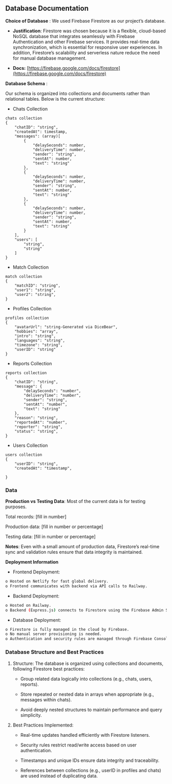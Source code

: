 ## Database Documentation

**Choice of Database** : 
We used Firebase Firestore as our project’s database.

- **Justification**: Firestore was chosen because it is a flexible, cloud-based NoSQL
database that integrates seamlessly with Firebase Authentication and other
Firebase services. It provides real-time data synchronization, which is essential
for responsive user experiences. In addition, Firestore’s scalability and
serverless nature reduce the need for manual database management.




- **Docs:** [https://firebase.google.com/docs/firestore](https://firebase.google.com/docs/firestore)


**Database Schema** :

Our schema is organized into collections and documents rather than relational tables.
Below is the current structure:


- Chats Collection
```NoSQL
chats collection
{
    "chatID": "string",
    "createdAt": timestamp,
    "messages": (array)[
        {
            "delaySeconds": number,
            "deliveryTime": number,
            "sender": "string",
            "sentAt": number,
            "text": "string"
        },
        {
            "delaySeconds": number,
            "deliveryTime": number,
            "sender": "string",
            "sentAt": number,
            "text": "string"
        },
        {
            "delaySeconds": number,
            "deliveryTime": number,
            "sender": "string",
            "sentAt": number,
            "text": "string"
        }
    ],
    "users": [
        "string",
        "string"
    ]
}
```

- Match Collection
```NoSQL
match collection
{
    "matchID": "string",
    "user1": "string",
    "user2": "string",
}
```


- Profiles Collection

```NoSQL
profiles collection
{
    "avatarUrl": "string-Generated via DiceBear",
    "hobbies": "array",
    "intro": "string",
    "languages": "string",
    "timezone": "string",
    "userID": "string"
}
```


- Reports Collection
```NoSQL
reports collection
{
    "chatID": "string",
    "message": {
        "delaySeconds": "number",
        "deliveryTime": "number",
        "sender": "string",
        "sentAt": "number",
        "text": "string"
    },
    "reason": "string",
    "reportedAt": "number",
    "reporter": "string",
    "status": "string",
}
```


- Users Collection

```NoSQL
users collection
{
    "userID": "string",
    "createdAt": "timestamp",

}
```

### Data

**Production vs Testing Data**:
Most of the current data is for testing purposes.

Total records: [fill in number]

Production data: [fill in number or percentage]

Testing data: [fill in number or percentage]

**Notes**:
Even with a small amount of production data, Firestore’s real-time sync and validation rules ensure that data integrity is maintained.



**Deployment Information**

- Frontend Deployment:

```bash
o Hosted on Netlify for fast global delivery.
o Frontend communicates with backend via API calls to Railway.
```

- Backend Deployment:
```bash
o Hosted on Railway.
o Backend (Express.js) connects to Firestore using the Firebase Admin SDK.
```

- Database Deployment:
```bash
o Firestore is fully managed in the cloud by Firebase.
o No manual server provisioning is needed.
o Authentication and security rules are managed through Firebase Console.
```


### Database Structure and Best Practices

1. Structure:
The database is organized using collections and documents, following Firestore best practices:

    - Group related data logically into collections (e.g., chats, users, reports).

    - Store repeated or nested data in arrays when appropriate (e.g., messages within chats).

    - Avoid deeply nested structures to maintain performance and query simplicity.

2. Best Practices Implemented:

    - Real-time updates handled efficiently with Firestore listeners.

    - Security rules restrict read/write access based on user authentication.

    - Timestamps and unique IDs ensure data integrity and traceability.

    - References between collections (e.g., userID in profiles and chats) are used instead of duplicating data.







